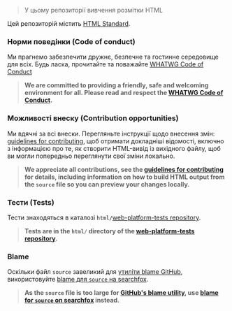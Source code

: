 > У цьому репозиторії вивчення розмітки HTML

Цей репозиторій містить [HTML Standard](https://html.spec.whatwg.org/).

### Норми поведінки (Code of conduct)

Ми прагнемо забезпечити дружнє, безпечне та гостинне середовище для всіх.  Будь ласка, прочитайте та поважайте [WHATWG Code of Conduct](https://whatwg.org/code-of-conduct)<br>
>__We are committed to providing a friendly, safe and welcoming environment for all. Please read and respect the [WHATWG Code of Conduct](https://whatwg.org/code-of-conduct).__

### Можливості внеску (Contribution opportunities)

Ми вдячні за всі внески. Перегляньте інструкції щодо внесення змін: [guidelines for contributing](CONTRIBUTING.md), щоб отримати докладніші відомості, включно з інформацією про те, як створити HTML-вивід із вихідного файлу, щоб ви могли попередньо переглянути свої зміни локально.<br>
>__We appreciate all contributions, see the [guidelines for contributing](CONTRIBUTING.md) for details, including information on how to build HTML output from the `source` file so you can preview your changes locally.__

### Тести (Tests)

Тести знаходяться в каталозі `html/`[web-platform-tests repository](https://github.com/web-platform-tests/wpt).<br>
>__Tests are in the `html/` directory of the [web-platform-tests repository](https://github.com/web-platform-tests/wpt).__

### Blame

Оскільки файл `source` завеликий для [утиліти blame GitHub](https://help.github.com/articles/tracing-changes-in-a-file/), використовуйте [blame для `source` на searchfox](https://searchfox.org/whatwg-html/source/source).<br>
>__As the `source` file is too large for [GitHub's blame utility](https://help.github.com/articles/tracing-changes-in-a-file/), use [blame for `source` on searchfox](https://searchfox.org/whatwg-html/source/source) instead.__
